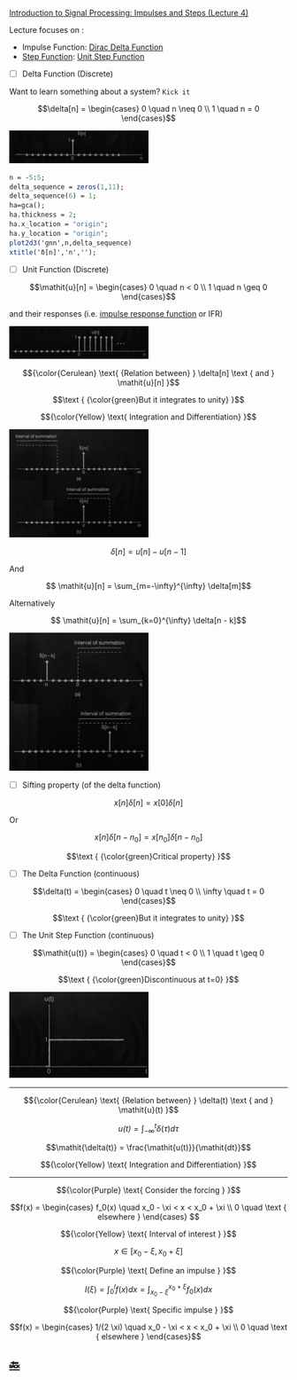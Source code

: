 [Introduction to Signal Processing: Impulses and Steps (Lecture 4)](https://youtu.be/f0DI8GHTfNI)

Lecture focuses on :
* Impulse Function: [Dirac Delta Function](https://en.wikipedia.org/wiki/Dirac_delta_function)
* [Step Function](https://en.wikipedia.org/wiki/Step_function): [Unit Step Function](https://math.mit.edu/~stoopn/18.031/stepanddelta.pdf)


- [ ] Delta Function (Discrete)

Want to learn something about a system? `Kick it`

```math
\delta[n] =
  \begin{cases}
    0 \quad n \neq 0 \\
    1 \quad n = 0
  \end{cases}
```

<img src=images/dirac-delta-function.png width='50%' height='50%' > </img>

```scilab
n = -5:5;
delta_sequence = zeros(1,11);
delta_sequence(6) = 1;
ha=gca();
ha.thickness = 2;
ha.x_location = "origin";
ha.y_location = "origin";
plot2d3('gnn',n,delta_sequence)
xtitle('δ[n]','n','');
```

- [ ] Unit Function (Discrete)

```math
\mathit{u}[n] =
  \begin{cases}
    0 \quad n < 0 \\
    1 \quad n \geq 0
  \end{cases}
```


and their responses (i.e. [impulse response function](https://en.wikipedia.org/wiki/Impulse_response) or IFR)

<img src=images/unit-step-function.png width='50%' height='50%' > </img>  

```math
{\color{Cerulean} \text{ {Relation between} } \delta[n] \text { and } \mathit{u}[n] }
```

```math
\text { {\color{green}But it integrates to unity} }
```

```math
{\color{Yellow} \text{ Integration and Differentiation} }
```

<img src=images/relation-delta-unit-function.png width='50%' height='50%' > </img>  

```math
\delta[n] = \mathit{u}[n] - \mathit{u}[n - 1]
```

And

```math
 \mathit{u}[n] = \sum_{m=-\infty}^{\infty} \delta[m]
```

Alternatively

```math
 \mathit{u}[n] = \sum_{k=0}^{\infty} \delta[n - k]
```

<img src=images/interval-of-summation.png width='50%' height='50%' > </img>

- [ ] Sifting property (of the delta function)

```math
\mathit{x}[n]\delta[n] = \mathit{x}[0]\delta[n]
```

Or 

```math
\mathit{x}[n]\delta[n - n_0] = \mathit{x}[n_0]\delta[n - n_0]
```

```math
\text { {\color{green}Critical property} }
```

- [ ] The Delta Function (continuous)

```math
\delta(t) =
  \begin{cases}
    0 \quad t \neq 0 \\
    \infty \quad t = 0
  \end{cases}
```

```math
\text { {\color{green}But it integrates to unity} }
```

- [ ] The Unit Step Function (continuous)

```math
\mathit{u(t)} =
  \begin{cases}
    0 \quad t < 0 \\
    1 \quad t \geq 0
  \end{cases}
```

```math
\text { {\color{green}Discontinuous at t=0} }
```

<img src=images/unit-step-continuous.png width='50%' height='50%' > </img>

---

```math
{\color{Cerulean} \text{ {Relation between} } \delta(t) \text { and } \mathit{u}(t) }
```

```math
\mathit{u(t)} = \int_{-\infty}^{t} \delta(\tau)\mathit{d\tau}
```

```math
\mathit{\delta(t)} = \frac{\mathit{u(t)}}{\mathit{dt}}
```


```math
{\color{Yellow} \text{ Integration and Differentiation} }
```

---

```math
{\color{Purple} \text{ Consider the forcing } }
```

```math
f(x) =
  \begin{cases}
    f_0(x) \quad x_0 - \xi < x < x_0 + \xi \\
    0 \quad \text { elsewhere }
  \end{cases}

```

```math
{\color{Yellow} \text{ Interval of interest } }
```

```math
x \in [ x_0 - \xi, x_0 + \xi ]
```

```math
{\color{Purple} \text{ Define an impulse } }
```

```math
I(\xi) = \int_{0}^{l} f(x)dx = \int_{x_0 - \xi}^{x_0 + \xi} f_0(x)dx
```

```math
{\color{Purple} \text{ Specific impulse } }
```

```math
f(x) =
  \begin{cases}
    1/(2 \xi) \quad x_0 - \xi < x < x_0 + \xi \\
    0 \quad \text { elsewhere }
  \end{cases}
```

## [:back: ](../#round_pushpin-signal-processing-an-introduction)

